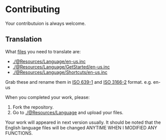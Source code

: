# Contributing

Your contributuion is always welcome.

## Translation

What [files](https://github.com/SteveHsuDrawing/quanto/tree/main/%40Resources/Language) you need to translate are:

- [./@Resources/Language/en-us.inc](https://github.com/SteveHsuDrawing/quanto/blob/main/%40Resources/Language/en-us.inc)
- [./@Resources/Language/GetStarted/en-us.inc](https://github.com/SteveHsuDrawing/quanto/blob/main/%40Resources/Language/GetStarted/en-us.inc)
- [./@Resources/Language/Shortcuts/en-us.inc](https://github.com/SteveHsuDrawing/quanto/blob/main/%40Resources/Language/Shortcuts/en-us.inc)

Grab these and rename them in [ISO 639-1](https://en.wikipedia.org/wiki/ISO_639-1) and [ISO 3166-2](https://en.wikipedia.org/wiki/ISO_3166-2) format. e.g. en-us

When you completed your work, please:

1. Fork the repository.
2. Go to [./@Resources/Language](https://github.com/SteveHsuDrawing/quanto/tree/main/%40Resources/Language) and upload your files.

Your work will appeared in next version usually. It should be noted that the English language files will be changed ANYTIME WHEN I MODIFIED ANY FUNCTIONS.
